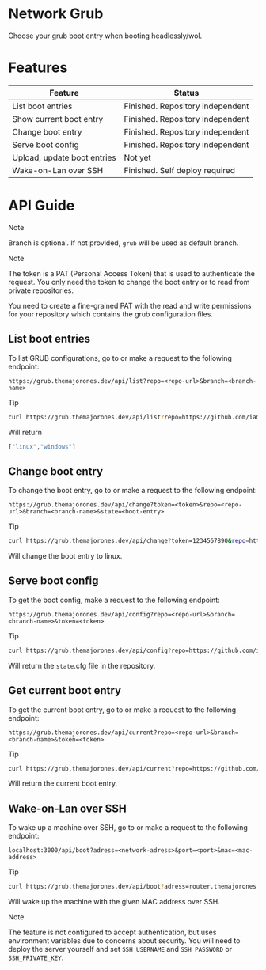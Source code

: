 # Network Grub

Choose your grub boot entry when booting headlessly/wol.

# Features

| Feature                          | Status   |
|----------------------------------|----------|
| List boot entries                |Finished. Repository independent|
| Show current boot entry          |Finished. Repository independent|
| Change boot entry                |Finished. Repository independent|
| Serve boot config                |Finished. Repository independent|
| Upload, update boot entries      |Not yet|
| Wake-on-Lan over SSH             |Finished. Self deploy required|

# API Guide

> [!NOTE]
> Branch is optional. If not provided, `grub` will be used as default branch.

> [!NOTE]
> The token is a PAT (Personal Access Token) that is used to authenticate the request. You only need the token to change the boot entry or to read from private repositories.
>
> You need to create a fine-grained PAT with the read and write permissions for your repository which contains the grub configuration files.

## List boot entries

To list GRUB configurations, go to or make a request to the following endpoint:

```
https://grub.themajorones.dev/api/list?repo=<repo-url>&branch=<branch-name>
```

> [!TIP]
>
> ```bash
> curl https://grub.themajorones.dev/api/list?repo=https://github.com/iamSlightlyWind/network-grub
> ```
> 
> Will return
> 
> ```bash
> ["linux","windows"]
> ```

## Change boot entry

To change the boot entry, go to or make a request to the following endpoint:

```
https://grub.themajorones.dev/api/change?token=<token>&repo=<repo-url>&branch=<branch-name>&state=<boot-entry>
```
> [!TIP]
>
> ```bash
> curl https://grub.themajorones.dev/api/change?token=1234567890&repo=https://github.com/iamSlightlyWind/network-grub&state=linux
> ```
>
> Will change the boot entry to linux.

## Serve boot config

To get the boot config, make a request to the following endpoint:

```
https://grub.themajorones.dev/api/config?repo=<repo-url>&branch=<branch-name>&token=<token>
```

> [!TIP]
> 
> ```bash
> curl https://grub.themajorones.dev/api/config?repo=https://github.com/iamSlightlyWind/network-grub
> ```
>
> Will return the `state`.cfg file in the repository.

## Get current boot entry

To get the current boot entry, go to or make a request to the following endpoint:

```
https://grub.themajorones.dev/api/current?repo=<repo-url>&branch=<branch-name>&token=<token>
```

> [!TIP]
>
> ```bash
> curl https://grub.themajorones.dev/api/current?repo=https://github.com/iamSlightlyWind/network-grub
> ```
>
> Will return the current boot entry.

## Wake-on-Lan over SSH

To wake up a machine over SSH, go to or make a request to the following endpoint:

```
localhost:3000/api/boot?adress=<network-adress>&port=<port>&mac=<mac-address>
```

> [!TIP]
> ```bash
> curl https://grub.themajorones.dev/api/boot?adress=router.themajorones.dev&mac=00:00:00:00:00:00
> ```
>
> Will wake up the machine with the given MAC address over SSH.

> [!NOTE]
> The feature is not configured to accept authentication, but uses environment variables due to concerns about security. You will need to deploy the server yourself and set `SSH_USERNAME` and `SSH_PASSWORD` or `SSH_PRIVATE_KEY`.